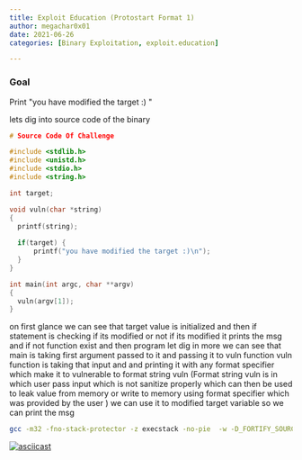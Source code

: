 ```yaml
---
title: Exploit Education (Protostart Format 1)
author: megachar0x01
date: 2021-06-26 
categories: [Binary Exploitation, exploit.education]

---
```


### Goal
Print "you have modified the target :) "

lets dig into source code of the binary 

``` c
# Source Code Of Challenge

#include <stdlib.h>
#include <unistd.h>
#include <stdio.h>
#include <string.h>

int target;

void vuln(char *string)
{
  printf(string);
  
  if(target) {
      printf("you have modified the target :)\n");
  }
}

int main(int argc, char **argv)
{
  vuln(argv[1]);
}
```

on first glance we can see that target value is initialized and then if statement is checking if its modified or not if its modified it prints the msg and if not function exist and then program let dig in more  we can see that main is taking first argument passed to it and passing it to vuln function  vuln function is taking that input and and printing it with any format specifier which make it to vulnerable to format string vuln (Format string vuln is  in which user pass input which is not sanitize properly which can then be used to leak value from memory or  write to memory using format specifier which was provided by the user ) we can use it to modified target variable so we can print the msg  

```bash
gcc -m32 -fno-stack-protector -z execstack -no-pie  -w -D_FORTIFY_SOURCE=0 -O0 format1.c -o format1

```


[![asciicast](https://asciinema.org/a/504286.svg)](https://asciinema.org/a/504286)
